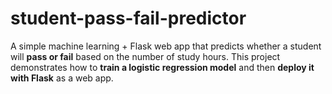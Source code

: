 # student-pass-fail-predictor
A simple machine learning + Flask web app that predicts whether a student will **pass or fail** based on the number of study hours.   This project demonstrates how to **train a logistic regression model** and then **deploy it with Flask** as a web app.
